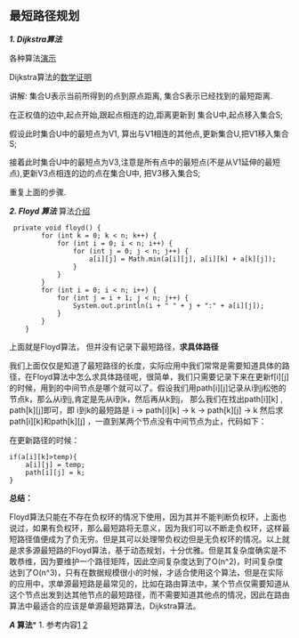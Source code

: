 ## 最短路径规划
***1. Dijkstra算法***

各种算法[演示](http://www.webhek.com/post/pathfinding.html)

Dijkstra算法的[数学证明](https://blog.csdn.net/CrazyKeyboardMan/article/details/78219970)

讲解:
集合U表示当前所得到的点到原点距离, 集合S表示已经找到的最短距离.

在正权值的边中,起点开始,跟起点相连的边,距离更新到 集合U中,起点移入集合S;

假设此时集合U中的最短点为V1, 算出与V1相连的其他点,更新集合U,把V1移入集合S;

接着此时集合U中的最短点为V3,注意是所有点中的最短点(不是从V1延伸的最短点),更新V3点相连的边的点在集合U中, 把V3移入集合S;

重复上面的步骤.

***2. Floyd 算法***
算法[介绍](https://zhuanlan.zhihu.com/p/33162490)

```
 private void floyd() {
        for (int k = 0; k < n; k++) {
            for (int i = 0; i < n; i++) {
                for (int j = 0; j < n; j++) {
                    a[i][j] = Math.min(a[i][j], a[i][k] + a[k][j]);
                }
            }
        }
        for (int i = 0; i < n; i++) {
            for (int j = i + 1; j < n; j++) {
                System.out.println(i + " " + j + ":" + a[i][j]);
            }
        }
    }
```

上面就是Floyd算法， 但并没有记录下最短路径，**求具体路径**

我们上面仅仅是知道了最短路径的长度，实际应用中我们常常是需要知道具体的路径，在Floyd算法中怎么求具体路径呢，很简单，我们只需要记录下来在更新f[i][j]的时候，用到的中间节点是哪个就可以了。假设我们用path[i][j]记录从i到j松弛的节点k，那么从i到j,肯定是先从i到k，然后再从k到j， 那么我们在找出path[i][k] , path[k][j]即可，即 i到k的最短路是 i -> path[i][k] -> k -> path[k][j] -> k 然后求path[i][k]和path[k][j] ，一直到某两个节点没有中间节点为止，代码如下：

在更新路径的时候：
```
if(a[i][k]>temp){
    a[i][j] = temp;
    path[i][j] = k;
}
```
**总结：**

Floyd算法只能在不存在负权环的情况下使用，因为其并不能判断负权环，上面也说过，如果有负权环，那么最短路将无意义，因为我们可以不断走负权环，这样最短路径值便成为了负无穷。但是其可以处理带负权边但是无负权环的情况。以上就是求多源最短路的Floyd算法，基于动态规划，十分优雅。但是其复杂度确实是不敢恭维，因为要维护一个路径矩阵，因此空间复杂度达到了O(n^2)，时间复杂度达到了O(n^3)，只有在数据规模很小的时候，才适合使用这个算法，但是在实际的应用中，求单源最短路是最常见的，比如在路由算法中，某个节点仅需要知道从这个节点出发到达其他节点的最短路径，而不需要知道其他点的情况，因此在路由算法中最适合的应该是单源最短路算法，Dijkstra算法。


***A* 算法***
1. 
参考内容[1](https://blog.csdn.net/hitwhylz/article/details/23089415)    [2]()

